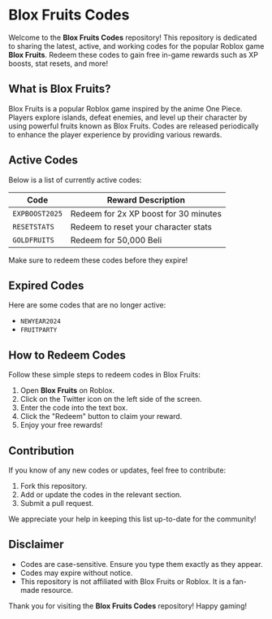 # Blox Fruits Codes

Welcome to the **Blox Fruits Codes** repository! This repository is dedicated to sharing the latest, active, and working codes for the popular Roblox game **Blox Fruits**. Redeem these codes to gain free in-game rewards such as XP boosts, stat resets, and more!

## What is Blox Fruits?
Blox Fruits is a popular Roblox game inspired by the anime One Piece. Players explore islands, defeat enemies, and level up their character by using powerful fruits known as Blox Fruits. Codes are released periodically to enhance the player experience by providing various rewards.

## Active Codes
Below is a list of currently active codes:

| Code           | Reward Description                    |
|----------------|---------------------------------------|
| `EXPBOOST2025` | Redeem for 2x XP boost for 30 minutes |
| `RESETSTATS`   | Redeem to reset your character stats  |
| `GOLDFRUITS`   | Redeem for 50,000 Beli               |

Make sure to redeem these codes before they expire!

## Expired Codes
Here are some codes that are no longer active:

- `NEWYEAR2024`
- `FRUITPARTY`

## How to Redeem Codes
Follow these simple steps to redeem codes in Blox Fruits:

1. Open **Blox Fruits** on Roblox.
2. Click on the Twitter icon on the left side of the screen.
3. Enter the code into the text box.
4. Click the "Redeem" button to claim your reward.
5. Enjoy your free rewards!

## Contribution
If you know of any new codes or updates, feel free to contribute:

1. Fork this repository.
2. Add or update the codes in the relevant section.
3. Submit a pull request.

We appreciate your help in keeping this list up-to-date for the community!

## Disclaimer
- Codes are case-sensitive. Ensure you type them exactly as they appear.
- Codes may expire without notice.
- This repository is not affiliated with Blox Fruits or Roblox. It is a fan-made resource.

Thank you for visiting the **Blox Fruits Codes** repository! Happy gaming!

